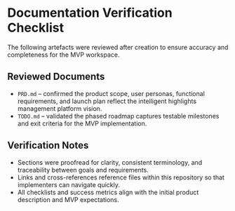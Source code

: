 # Documentation Verification Checklist

The following artefacts were reviewed after creation to ensure accuracy and completeness for the MVP workspace.

## Reviewed Documents
- `PRD.md` – confirmed the product scope, user personas, functional requirements, and launch plan reflect the intelligent highlights management platform vision.
- `TODO.md` – validated the phased roadmap captures testable milestones and exit criteria for the MVP implementation.

## Verification Notes
- Sections were proofread for clarity, consistent terminology, and traceability between goals and requirements.
- Links and cross-references reference files within this repository so that implementers can navigate quickly.
- All checklists and success metrics align with the initial product description and MVP expectations.

